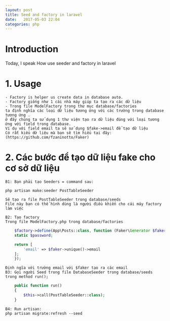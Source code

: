 ```yaml
---
layout: post
title: Seed and factory in laravel
date:   2017-05-03 22:04
categories: php
---
```


# Introduction
Today, I speak How use seeder and factory in laravel
	
# 1. Usage
	- Factory is helper us create data in database auto.
	- Factory giống như 1 cái nhà máy giúp ta tạo ra các dữ liệu
	- Trong file ModelFactory trong thư mục database/factories
	ta định nghĩa các loại dữ liệu tương ứng với các trường trong database tương ứng .
	ở đây chúng ta sử dụng 1 thư viện tạo ra dữ liệu đúng với loại tương ứng với field trong đatabase.
	Ví dụ với field email ta sẽ sử dụng $fake->email để tạo dữ liệu 
	Có rất kiểu dữ liệu mà bạn sẽ tìm hiểu tại đây: (https://github.com/fzaninotto/Faker)

# 2. Các bước để tạo dữ liệu fake cho cơ sở dữ liệu
	B1: Bạn phải tạo Seeders = command sau:
	
	php artisan make:seeder PostTableSeeder
	
	Sẽ tạo ra file PostTableSeeder trong database/seeds
	File này bạn có thể hình dùng là người điều khiển cho cái máy factory làm việc
	
	B2: Tạo factory
	Trong file ModelFactory.php trong database/factories
```php
	$factory->define(App\Posts::class, function (Faker\Generator $faker) {
    static $password;

    return [
        'email' => $faker->unique()->email
    ];
	});
```
	Định ngĩa với trường email với $faker tạo ra các email
	B3: Gọi người Seed trong file DatabaseSeeder trong database/seeds
	trong method run();
```php
	public function run()
    {
     	$this->call(PostTableSeeder::class);
    }
```
	B4: Run artisan: 
	php artisan migrate:refresh --seed
	